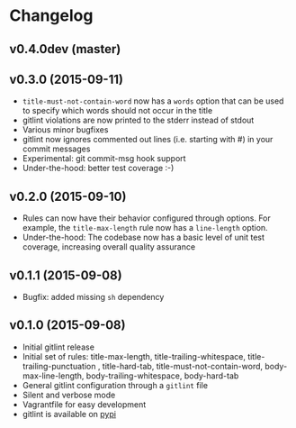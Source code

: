 # Changelog #

## v0.4.0dev (master) ##



## v0.3.0 (2015-09-11) ##
- ```title-must-not-contain-word``` now has a ```words``` option that can be used to specify which words should not
  occur in the title
- gitlint violations are now printed to the stderr instead of stdout
- Various minor bugfixes
- gitlint now ignores commented out lines (i.e. starting with #) in your commit messages
- Experimental: git commit-msg hook support
- Under-the-hood: better test coverage :-)

## v0.2.0 (2015-09-10) ##
 - Rules can now have their behavior configured through options. 
   For example, the ```title-max-length``` rule now has a ```line-length``` option.
 - Under-the-hood: The codebase now has a basic level of unit test coverage, increasing overall quality assurance
 
## v0.1.1 (2015-09-08) ##
- Bugfix: added missing ```sh``` dependency

## v0.1.0 (2015-09-08) ##
- Initial gitlint release
- Initial set of rules: title-max-length, title-trailing-whitespace, title-trailing-punctuation , title-hard-tab, 
  title-must-not-contain-word, body-max-line-length, body-trailing-whitespace, body-hard-tab 
- General gitlint configuration through a ```gitlint``` file
- Silent and verbose mode
- Vagrantfile for easy development
- gitlint is available on [pypi](https://pypi.python.org/pypi/gitlint)
